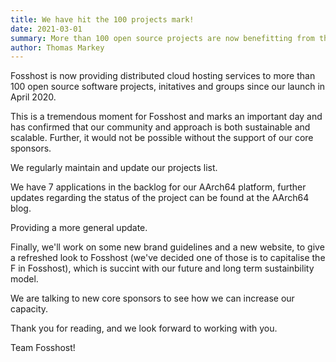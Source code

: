 ```yaml
---
title: We have hit the 100 projects mark!
date: 2021-03-01
summary: More than 100 open source projects are now benefitting from the services of Fosshost
author: Thomas Markey
---
```


Fosshost is now providing distributed cloud hosting services to more than 100 open source software projects, initatives and groups since our launch in April 2020.

This is a tremendous moment for Fosshost and marks an important day and has confirmed that our community and approach is both sustainable and scalable. Further, it would not be possible without the support of our core sponsors.

We regularly maintain and update our projects list.

We have 7 applications in the backlog for our AArch64 platform, further updates regarding the status of the project can be found at the AArch64 blog.

Providing a more general update.

Finally, we'll work on some new brand guidelines and a new website, to give a refreshed look to Fosshost (we've decided one of those is to capitalise the F in Fosshost), which is succint with our future and long term sustainbility model.

We are talking to new core sponsors to see how we can increase our capacity.

Thank you for reading, and we look forward to working with you.

Team Fosshost!

